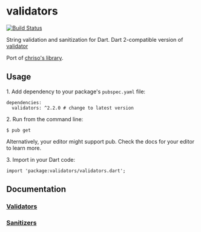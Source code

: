 validators
=============

[![Build Status](https://travis-ci.org/dart-league/validators.svg?branch=master)](https://travis-ci.org/dart-league/validators)

String validation and sanitization for Dart.
Dart 2-compatible version of [validator](https://pub.dartlang.org/packages/validator)

Port of [chriso's library](https://github.com/chriso/validator.js).

## Usage

1\. Add dependency to your package's `pubspec.yaml` file:

    dependencies:
      validators: ^2.2.0 # change to latest version

2\. Run from the command line:

    $ pub get

Alternatively, your editor might support pub. Check the docs for your editor to learn more.

3\. Import in your Dart code:

    import 'package:validators/validators.dart';

## Documentation

### [Validators](https://pub.dartlang.org/documentation/validators/latest/validators/validators-library.html)

### [Sanitizers](https://pub.dartlang.org/documentation/validators/latest/sanitizers/sanitizers-library.html)
